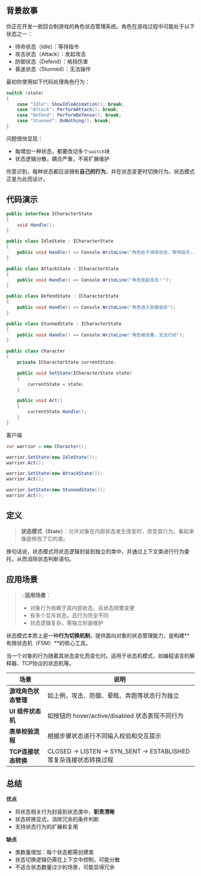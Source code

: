 ## 背景故事

你正在开发一款回合制游戏的角色状态管理系统。角色在游戏过程中可能处于以下状态之一：

- 待命状态（Idle）：等待指令
- 攻击状态（Attack）：发起攻击
- 防御状态（Defend）：格挡伤害
- 昏迷状态（Stunned）：无法操作

最初你使用如下代码处理角色行为：

```cs
switch (state)
{
    case "Idle": ShowIdleAnimation(); break;
    case "Attack": PerformAttack(); break;
    case "Defend": PerformDefense(); break;
    case "Stunned": DoNothing(); break;
}
```

问题很快显现：

- 每增加一种状态，都要改动多个`switch`块
- 状态逻辑分散，耦合严重，不易扩展维护

你意识到，每种状态都应该拥有**自己的行为**，并在状态变更时切换行为。状态模式正是为此而设计。

## 代码演示

```cs
public interface ICharacterState
{
    void Handle();
}
```

```cs
public class IdleState : ICharacterState
{
    public void Handle() => Console.WriteLine("角色处于待命状态，等待指令...");
}

public class AttackState : ICharacterState
{
    public void Handle() => Console.WriteLine("角色发起攻击！");
}

public class DefendState : ICharacterState
{
    public void Handle() => Console.WriteLine("角色进入防御姿态");
}

public class StunnedState : ICharacterState
{
    public void Handle() => Console.WriteLine("角色被击晕，无法行动");
}
```

```cs
public class Character
{
    private ICharacterState currentState;

    public void SetState(ICharacterState state)
    {
        currentState = state;
    }

    public void Act()
    {
        currentState.Handle();
    }
}
```

客户端

```cs
var warrior = new Character();

warrior.SetState(new IdleState());
warrior.Act();

warrior.SetState(new AttackState());
warrior.Act();

warrior.SetState(new StunnedState());
warrior.Act();
```

## 定义

> **状态模式（State）**：允许对象在内部状态发生改变时，改变其行为。看起来像是修改了它的类。

换句话说，状态模式将状态逻辑封装到独立的类中，并通过上下文类进行行为委托，从而消除状态判断语句。

<import filepath="./UML/20.puml" />

## 应用场景

> 💡**适用场景**：
> - 对象行为依赖于其内部状态，且状态频繁变更
> - 有多个互斥状态，且行为完全不同
> - 状态逻辑复杂，需独立封装维护

状态模式本质上是一种**行为切换机制**，提供面向对象的状态管理能力，是构建**有限状态机（FSM）**的核心工具。

当一个对象的行为随着其状态变化而变化时。适用于状态机模式，如编程语言的解释器、TCP协议的状态机等。

|场景|说明|
|---|---|
|**游戏角色状态管理**|如上例，攻击、防御、晕眩、奔跑等状态行为独立|
|**UI 组件状态机**|如按钮的 hover/active/disabled 状态表现不同行为|
|**表单校验流程**|根据步骤状态进行不同输入校验和交互提示|
|**TCP连接状态转换**|CLOSED → LISTEN → SYN_SENT → ESTABLISHED 等复杂连接状态转换过程|

## 总结

**优点**

- 将状态相关行为封装到状态类中，**职责清晰**
- 状态转换显式，消除冗余的条件判断
- 支持状态行为的扩展和复用

**缺点**

- 类数量增加：每个状态都需创建类
- 状态切换逻辑仍需在上下文中控制，可能分散
- 不适合状态数量过少的场景，可能显得冗余